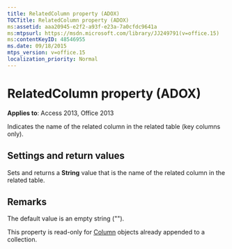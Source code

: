 ```yaml
---
title: RelatedColumn property (ADOX)
TOCTitle: RelatedColumn property (ADOX)
ms:assetid: aaa20945-e2f2-a93f-e23a-7a0cfdc9641a
ms:mtpsurl: https://msdn.microsoft.com/library/JJ249791(v=office.15)
ms:contentKeyID: 48546955
ms.date: 09/18/2015
mtps_version: v=office.15
localization_priority: Normal
---
```


# RelatedColumn property (ADOX)


**Applies to**: Access 2013, Office 2013

Indicates the name of the related column in the related table (key columns only).

## Settings and return values

Sets and returns a **String** value that is the name of the related column in the related table.

## Remarks

The default value is an empty string ("").

This property is read-only for [Column](column-object-adox.md) objects already appended to a collection.

